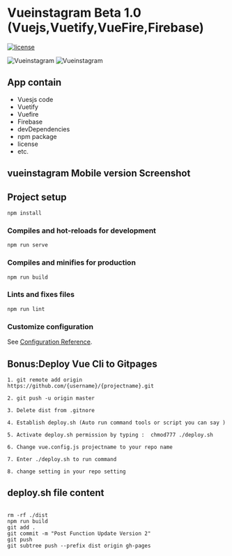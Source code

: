 # Vueinstagram Beta 1.0 (Vuejs,Vuetify,VueFire,Firebase)
[![license](https://img.shields.io/npm/l/vue-ins-progress-bar?color=%2351bff4)](https://revolunet.mit-license.org/)

<a><img src="https://miro.medium.com/max/308/1*lNX4JPcG9ZBzWcG9qLVPBQ.png"   alt="Vueinstagram"></a>
<a><img src="https://encrypted-tbn0.gstatic.com/images?q=tbn:ANd9GcRzmZWTP0VAqfYlGx_u3HZv8jUm7IbpVD34_kxal0_aBe1AcC24&s"   alt="Vueinstagram"></a>


## App contain

- Vuesjs code
- Vuetify
- Vuefire
- Firebase
- devDependencies
- npm package
- license
- etc.



## vueinstagram Mobile version Screenshot



## Project setup 
```
npm install
```

### Compiles and hot-reloads for development
```
npm run serve
```

### Compiles and minifies for production
```
npm run build
```

### Lints and fixes files
```
npm run lint
```

### Customize configuration
See [Configuration Reference](https://cli.vuejs.org/config/).




## Bonus:Deploy Vue Cli to Gitpages

```
1. git remote add origin https://github.com/{username}/{projectname}.git

2. git push -u origin master

3. Delete dist from .gitnore

4. Establish deploy.sh (Auto run command tools or script you can say )

5. Activate deploy.sh permission by typing :  chmod777 ./deploy.sh

6. Change vue.config.js projectname to your repo name

7. Enter ./deploy.sh to run command

8. change setting in your repo setting 
```


## deploy.sh file content 
```

rm -rf ./dist
npm run build
git add .
git commit -m "Post Function Update Version 2"
git push
git subtree push --prefix dist origin gh-pages



```
